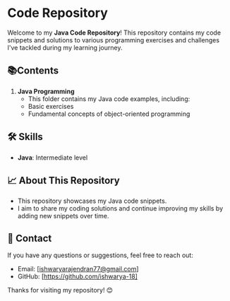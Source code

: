# Code Repository

Welcome to my **Java Code Repository**! This repository contains my code snippets and solutions to various programming exercises and challenges I've tackled during my learning journey.



## 📚Contents

1.  **Java Programming**  
     - This folder contains my Java code examples, including:
     - Basic exercises
     - Fundamental concepts of object-oriented programming



## 🛠️ **Skills**

- **Java**: Intermediate level


## 📈 **About This Repository**

- This repository showcases my Java code snippets.
- I aim to share my coding solutions and continue improving my skills by adding new snippets over time.


## 📧 **Contact**

If you have any questions or suggestions, feel free to reach out:

- Email: [ishwaryarajendran77@gmail.com]
- GitHub: [https://github.com/ishwarya-18]

Thanks for visiting my repository! 😊
